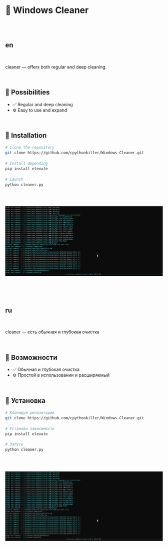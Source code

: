 # 🌟 Windows Cleaner

<br><br>

## en

<br>

cleaner — offers both regular and deep cleaning.

<br>

## 🚀 Possibilities

- ✅ Regular and deep cleaning
- ⚙️ Easy to use and expand

<br>

## 🧰 Installation

```bash
# Clone the repository
git clone https://github.com/cpythonkiller/Windows-Cleaner.git

# Install depending
pip install elevate

# Launch
python cleaner.py
```

<br><br>

![cleaner](cleaner.png)


<br><br><br>


## ru

<br>

cleaner — есть обычная и глубокая очистка

<br>

## 🚀 Возможности

- ✅ Обычная и глубокая очистка
- ⚙️ Простой в использовании и расширяемый

<br>

## 🧰 Установка

```bash
# Клонируй репозиторий
git clone https://github.com/cpythonkiller/Windows-Cleaner.git

# Установи зависимости
pip install elevate

# Запуск
python cleaner.py
```

<br><br>

![cleaner](cleaner.png)

